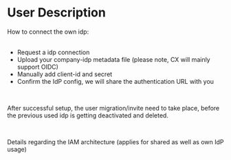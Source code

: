 # User Description

How to connect the own idp:  
<br>

- Request a idp connection
- Upload your company-idp metadata file (please note, CX will mainly support OIDC)
- Manually add client-id and secret
- Confirm the IdP config, we will share the authentication URL with you

<br>

After successful setup, the user migration/invite need to take place, before the previous used idp is getting deactivated and deleted.

<br>

Details regarding the IAM architecture (applies for shared as well as own IdP usage)

<br>
<br>
